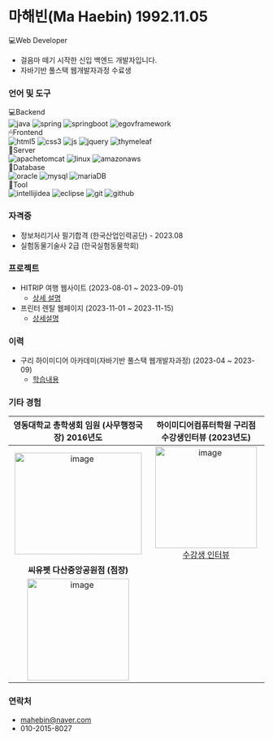 # 마해빈(Ma Haebin) 1992.11.05
💻Web Developer <br>
* 걸음마 떼기 시작한 신입 백엔드 개발자입니다.
* 자바기반 풀스택 웹개발자과정 수료생

### 언어 및 도구
💻Backend
<br>
![java](https://img.shields.io/badge/Java-ED8B00?style=for-the-badge&logo=openjdk&logoColor=white)
![spring](https://img.shields.io/badge/Spring-6DB33F?style=for-the-badge&logo=spring&logoColor=white)
![springboot](https://img.shields.io/badge/springboot-6DB33F?style=for-the-badge&logo=springboot&logoColor=white)
![egovframework](https://img.shields.io/badge/egovframework-2C2255?style=for-the-badge&logoColor=black)
<br>
🖱Frontend
<br>
![html5](https://img.shields.io/badge/HTML5-E34F26?style=for-the-badge&logo=html5&logoColor=white)
![css3](https://img.shields.io/badge/CSS-239120?&style=for-the-badge&logo=css3&logoColor=white)
![js](https://img.shields.io/badge/JavaScript-F7DF1E?style=for-the-badge&logo=JavaScript&logoColor=white)
![jquery](https://img.shields.io/badge/jQuery-0769AD?style=for-the-badge&logo=jquery&logoColor=white)
![thymeleaf](https://img.shields.io/badge/thymeleaf-005F0F?style=for-the-badge&logo=thymeleaf&logoColor=white")
<br>
📲Server
<br>
![apachetomcat](https://img.shields.io/badge/apachetomcat-F8DC75?style=for-the-badge&logo=apachetomcat&logoColor=white)
![linux](https://img.shields.io/badge/linux-FCC624?style=for-the-badge&logo=linux&logoColor=black)
![amazonaws](https://img.shields.io/badge/amazonaws-232F3E?style=for-the-badge&logo=amazonaws&logoColor=white)
<br>
💾Database
<br>
![oracle](https://img.shields.io/badge/Oracle-F80000?style=for-the-badge&logo=oracle&logoColor=black)
![mysql](https://img.shields.io/badge/mysql-4479A1?style=for-the-badge&logo=mysql&logoColor=white)
![mariaDB](https://img.shields.io/badge/mariaDB-003545?style=for-the-badge&logo=mariaDB&logoColor=white)
<br>
🔧Tool
<br>
![intellijidea](https://img.shields.io/badge/intellijidea-000000?style=for-the-badge&logo=intellijidea&logoColor=white)
![eclipse](https://img.shields.io/badge/Eclipse-2C2255?style=for-the-badge&logo=eclipse&logoColor=white)
![git](https://img.shields.io/badge/git-F05032?style=for-the-badge&logo=git&logoColor=white)
![github](https://img.shields.io/badge/github-181717?style=for-the-badge&logo=github&logoColor=white)


<!--<img src="https://img.shields.io/badge/표시할이름-색상?style=for-the-badge&logo=기술스택아이콘&logoColor=white">-->

</div>

### 자격증
 * 정보처리기사 필기합격 (한국산업인력공단) - 2023.08
 * 실험동물기술사 2급 (한국실험동물학회)
 

### 프로젝트
* HITRIP 여행 웹사이트
  (2023-08-01 ~ 2023-09-01)
  - [상세 설명](https://github.com/Malvin222/Project_HITRIP#readme)
 * 프린터 렌탈 웹페이지
   (2023-11-01 ~ 2023-11-15)
   - [상세설명](https://github.com/Malvin222/Rental_Web)
<!-- - [사이트](http://ec2-15-164-224-112.ap-northeast-2.compute.amazonaws.com:8080) -->

### 이력
* 구리 하이미디어 아카데미(자바기반 풀스택 웹개발자과정)
  (2023-04 ~ 2023-09)
  - [학습내용](https://github.com/Malvin222/himedia)


### 기타 경험
| 영동대학교 총학생회 임원 (사무행정국장) 2016년도 | 하이미디어컴퓨터학원 구리점 수강생인터뷰 (2023년도) |
|:---:|:---:|
| <img src="https://github.com/Malvin222/Malvin222/assets/127707299/c75bd94a-f9b9-4095-982d-eebb6ecceb18" width="250" height="200" alt="image"> | <img src="https://github.com/Malvin222/Malvin222/assets/127707299/6060d12b-2d88-4d26-b78f-a2bf7bb7e023" width="200" alt="image"><br>[수강생 인터뷰](https://guri.himedia.co.kr/Community/interview_view/students/202) |
| **씨유펫 다산중앙공원점 (점장)**  | |
| <img src="https://github.com/Malvin222/Malvin222/assets/127707299/1ddea5e3-2247-4738-b38b-eca608698dd4" width="200" alt="image"> |  |

### 연락처
 * mahebin@naver.com
 * 010-2015-8027
